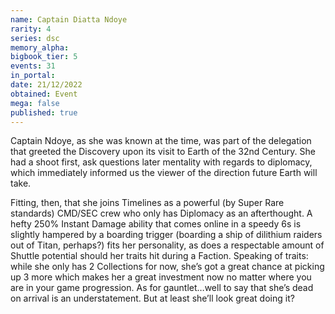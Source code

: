 ```yaml
---
name: Captain Diatta Ndoye
rarity: 4
series: dsc
memory_alpha:
bigbook_tier: 5
events: 31
in_portal:
date: 21/12/2022
obtained: Event
mega: false
published: true
---
```


Captain Ndoye, as she was known at the time, was part of the delegation that greeted the Discovery upon its visit to Earth of the 32nd Century. She had a shoot first, ask questions later mentality with regards to diplomacy, which immediately informed us the viewer of the direction future Earth will take.

Fitting, then, that she joins Timelines as a powerful (by Super Rare standards) CMD/SEC crew who only has Diplomacy as an afterthought. A hefty 250% Instant Damage ability that comes online in a speedy 6s is slightly hampered by a boarding trigger (boarding a ship of dilithium raiders out of Titan, perhaps?) fits her personality, as does a respectable amount of Shuttle potential should her traits hit during a Faction. Speaking of traits: while she only has 2 Collections for now, she’s got a great chance at picking up 3 more which makes her a great investment now no matter where you are in your game progression. As for gauntlet…well to say that she’s dead on arrival is an understatement. But at least she’ll look great doing it?
